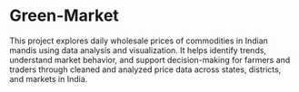 # Green-Market
This project explores daily wholesale prices of commodities in Indian mandis using data analysis and visualization. It helps identify trends, understand market behavior, and support decision-making for farmers and traders through cleaned and analyzed price data across states, districts, and markets in India.
